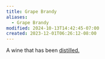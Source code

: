 ```yaml
---
title: Grape Brandy
aliases:
  - Grape Brandy
modified: 2024-10-13T14:42:45-07:00
created: 2023-12-01T06:26:12-08:00
---
```

A wine that has been [distilled.](Areas/bartending/Spirits/Distillation.md)
